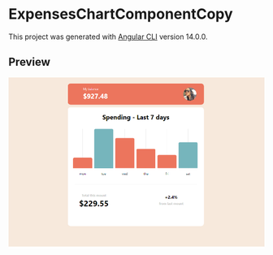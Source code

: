 # ExpensesChartComponentCopy

This project was generated with [Angular CLI](https://github.com/angular/angular-cli) version 14.0.0.

## Preview
![Image text](https://github.com/Yokaleis/ExpensesChartComponent/blob/main/assets/ChartComponentPreview.png)
